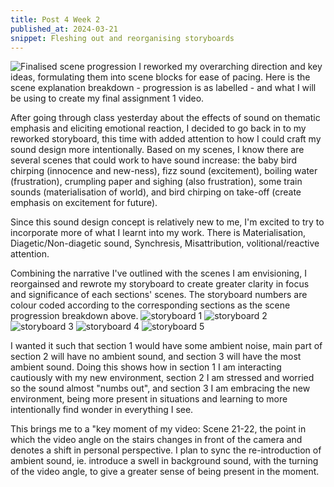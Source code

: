 ```yaml
---
title: Post 4 Week 2
published_at: 2024-03-21
snippet: Fleshing out and reorganising storyboards
---
```

![Finalised scene progression](/w03s1/w03s1_d2w2.jpg)
I reworked my overarching direction and key ideas, formulating them into scene blocks for ease of pacing. 
Here is the scene explanation breakdown - progression is as labelled - and what I will be using to create my final assignment 1 video.

After going through class yesterday about the effects of sound on thematic emphasis and eliciting emotional reaction, I decided to go back in to my reworked storyboard, this time with added attention to how I could craft my sound design more intentionally. Based on my scenes, I know there are several scenes that could work to have sound increase: the baby bird chirping (innocence and new-ness), fizz sound (excitement), boiling water (frustration), crumpling paper and sighing (also frustration), some train sounds (materialisation of world), and bird chirping on take-off (create emphasis on excitement for future).

Since this sound design concept is relatively new to me, I'm excited to try to incorporate more of what I learnt into my work. There is Materialisation, Diagetic/Non-diagetic sound, Synchresis, Misattribution, volitional/reactive attention.

Combining the narrative I've outlined with the scenes I am envisioning, I reorgainsed and rewrote my storyboard to create greater clarity in focus and significance of each sections' scenes. The storyboard numbers are colour coded according to the corresponding sections as the scene progression breakdown above.
![storyboard 1](/w03s1/DMSA1_d2v2_1.png)
![storyboard 2](/w03s1/DMSA1_d2v2_2.png)
![storyboard 3](/w03s1/DMSA1_d2v2_3.png)
![storyboard 4](/w03s1/DMSA1_d2v2_4.png)
![storyboard 5](/w03s1/DMSA1_d2v2_5.png)

I wanted it such that section 1 would have some ambient noise, main part of section 2 will have no ambient sound, and section 3 will have the most ambient sound.
Doing this shows how in section 1 I am interacting cautiously with my new environment, section 2 I am stressed and worried so the sound almost "numbs out", and section 3 I am embracing the new environment, being more present in situations and learning to more intentionally find wonder in everything I see.

This brings me to a "key moment of my video: 
Scene 21-22, the point in which the video angle on the stairs changes in front of the camera and denotes a shift in personal perspective. I plan to sync the re-introduction of ambient sound, ie. introduce a swell in background sound, with the turning of the video angle, to give a greater sense of being present in the moment.


